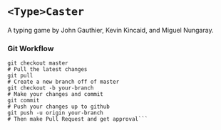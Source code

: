 # `<Type>Caster`

A typing game by John Gauthier, Kevin Kincaid, and Miguel Nungaray.

### Git Workflow
```# Switch to the master branch
git checkout master
# Pull the latest changes
git pull
# Create a new branch off of master
git checkout -b your-branch
# Make your changes and commit
git commit
# Push your changes up to github
git push -u origin your-branch
# Then make Pull Request and get approval```